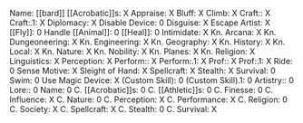 Name: [[bard]]
[[Acrobatic]]s: X
Appraise: X
Bluff: X
Climb: X
Craft:: X
Craft:.1: X
Diplomacy: X
Disable Device: 0
Disguise: X
Escape Artist: X
[[Fly]]: 0
Handle [[Animal]]: 0
[[Heal]]: 0
Intimidate: X
Kn. Arcana: X
Kn. Dungeoneering: X
Kn. Engineering: X
Kn. Geography: X
Kn. History: X
Kn. Local: X
Kn. Nature: X
Kn. Nobility: X
Kn. Planes: X
Kn. Religion: X
Linguistics: X
Perception: X
Perform:: X
Perform:.1: X
Prof:: X
Prof:.1: X
Ride: 0
Sense Motive: X
Sleight of Hand: X
Spellcraft: X
Stealth: X
Survival: 0
Swim: 0
Use Magic Device: X
(Custom Skill): 0
(Custom Skill).1: 0
Artistry:: 0
Lore:: 0
Name: 0
C. [[Acrobatic]]s: 0
C. [[Athletic]]s: 0
C. Finesse: 0
C. Influence: X
C. Nature: 0
C. Perception: X
C. Performance: X
C. Religion: 0
C. Society: X
C. Spellcraft: X
C. Stealth: 0
C. Survival: X
